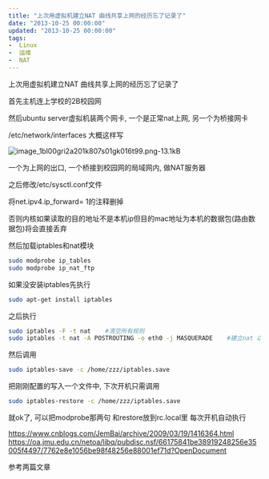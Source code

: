 ```yaml
---
title: "上次用虚拟机建立NAT 曲线共享上网的经历忘了记录了"
date: "2013-10-25 00:00:00"
updated: "2013-10-25 00:00:00"
tags:
-  Linux
-  运维
-  NAT
---
```



上次用虚拟机建立NAT 曲线共享上网的经历忘了记录了

[](/notename/ "archive 20131025")

首先主机连上学校的2B校园网

然后ubuntu server虚拟机装两个网卡, 一个是正常nat上网, 另一个为桥接网卡

/etc/network/interfaces 大概这样写

![image_1bl00gri2a201k807s01gk016t99.png-13.1kB][1]

一个为上网的出口, 一个桥接到校园网的局域网内, 做NAT服务器

之后修改/etc/sysctl.conf文件

将net.ipv4.ip_forward= 1的注释删掉

否则内核如果读取的目的地址不是本机ip但目的mac地址为本机的数据包(路由数据包)将会直接丢弃

然后加载iptables和nat模块

```bash
sudo modprobe ip_tables
sudo modprobe ip_nat_ftp
```

如果没安装iptables先执行

```bash
sudo apt-get install iptables
```

之后执行

```bash
sudo iptables -F -t nat    #清空所有规则
sudo iptables -t nat -A POSTROUTING -o eth0 -j MASQUERADE    #建立nat 以eth0为出口
```

然后调用

```bash
sudo iptables-save -c /home/zzz/iptables.save
```

把刚刚配置的写入一个文件中, 下次开机只需调用

```bash
sudo iptables-restore -c /home/zzz/iptables.save
```

就ok了, 可以把modprobe那两句 和restore放到rc.local里 每次开机自动执行

https://www.cnblogs.com/JemBai/archive/2009/03/19/1416364.html
https://oa.jmu.edu.cn/netoa/libq/pubdisc.nsf/66175841be38919248256e35005f4497/7762e8e1056be98f48256e88001ef71d?OpenDocument

参考两篇文章

  [1]: http://static.zybuluo.com/zwh8800/hk6o73lt9mqidvp371w7mff0/image_1bl00gri2a201k807s01gk016t99.png
